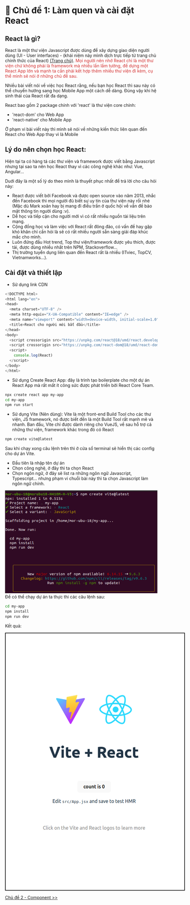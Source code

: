 # 📔 Chủ đề 1: Làm quen và cài đặt React

## React là gì?

React là một thư viện Javascript được dùng để xây dựng giao diện người dùng (UI - User interfaces) - (khái niệm này mình dịch trực tiếp từ trang chủ chính thức của React) [(Trang chủ)](https://react.dev/).
<span style="color: #d32f2f">Mọi người nên nhớ React chỉ là một thư viện chứ không phải là framework mà nhiều lần lầm tưởng, để dựng một React App lớn và mạnh ta cần phải kết hợp thêm nhiều thư viện đi kèm, cụ thể mình sẽ nói ở những chủ đề sau.</span>

<div>Nhiều bài viết nói về việc học React rằng, nếu bạn học React thì sau này có thể chuyển hướng sang học Mobile App một cách dễ dàng. Đúng vậy khi hệ sinh thái của React rất đa dạng.</div>

React bao gồm 2 package chính với 'react' là thư viện core chính:

- 'react-dom' cho Web App
- 'react-native' cho Mobile App
<div>Ở phạm vi bài viết này thì mình sẽ nói về những kiến thức liên quan đến React cho Web App thay vì là Mobile</div>

## Lý do nên chọn học React:

Hiện tại ta có hàng tá các thư viện và framework được viết bằng Javascript nhưng tại sao ta nên học React thay vì các công nghệ khác như: Vue, Angular...

<div>Duới đây là một số lý do theo mình là thuyết phục nhất để trả lời cho câu hỏi này:</div>

- React được viết bởi Facebook và được open source vào năm 2013, nhắc đến Facebook thì mọi người đủ biết sự uy tín của thư viện này rồi nhé (Mặc dù Mark xoăn hay bị mang đi điều trần ở quốc hội về vấn đề bảo mật thông tin người dùng :v).
- Dễ học và tiếp cận cho người mới vì có rất nhiều nguồn tài liệu trên mạng.
- Cộng đồng học và làm việc với React rất đông đảo, có vấn đề hay gặp khó khăn chỉ cần hỏi là sẽ có rất nhiều người sẵn sàng giải đáp khúc mắc cho mình.
- Luôn đứng đầu Hot trend, Top thư viện/framework được yêu thích, được tải, được dùng nhiều nhất trên NPM, Stackoverflow...
- Thị trường tuyển dụng liên quan đến React rất là nhiều (ITviec, TopCV, Vietnamworks...).

## Cài đặt và thiết lập

- Sử dụng link CDN

```js
<!DOCTYPE html>
<html lang="en">
<head>
  <meta charset="UTF-8" />
  <meta http-equiv="X-UA-Compatible" content="IE=edge" />
  <meta name="viewport" content="width=device-width, initial-scale=1.0" />
  <title>React cho người mới bắt đầu</title>
</head>
<body>
  <script crossorigin src="https://unpkg.com/react@18/umd/react.development.js"></script>
  <script crossorigin src="https://unpkg.com/react-dom@18/umd/react-dom.development.js"></script>
  <script>
    console.log(React)
  </script>
</body>
</html>
```

- Sử dụng Create React App: đây là trình tạo boilerplate cho một dự án React App mà rất mất ít công sức được phát triển bởi React Core Team.

```sh
npx create react app my-app
cd my-app
npm run start
```

- Sử dụng Vite (Nên dùng): Vite là một front-end Build Tool cho các thư viện, JS framework, nó được biết đến là một Build Tool rất mạnh mẽ và nhanh. Ban đầu, Vite chỉ được dành riêng cho VueJS, về sau hỗ trợ cả những thư viện, framework khác trong đó có React

```sh
npm create vite@latest
```

Sau khi chạy xong câu lệnh trên thì ở cửa sổ terminal sẽ hiển thị các config cho dự án Vite.

- Đầu tiên là nhập tên dự án
- Chọn công nghệ, ở đây thì ta chọn React
- Chọn ngôn ngữ, ở đây sẽ list ra những ngôn ngữ Javascript, Typescript... nhưng phạm vi chuỗi bài này thì ta chọn Javascript làm ngôn ngữ chính.
<div>
  <img src="./img/create-vite.png" />
</div>
<div>Để có thể chạy dự án ta thực thi các câu lệnh sau:</div>

```sh
cd my-app
npm install
npm run dev
```

Kết quả:

<div style="border: 2px solid; width: max-content">
  <img src="./img/demo-vite.png" />
</div>

[Chủ đề 2 - Component >>](./02-component.md)
